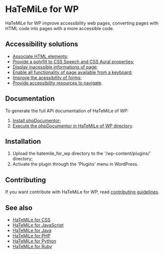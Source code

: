 HaTeMiLe for WP
================

HaTeMiLe for WP improve accessibility web pages, converting pages with HTML code into pages with a more accessible code.

## Accessibility solutions

* [Associate HTML elements](https://github.com/hatemile/hatemile-for-php/wiki/Associate-HTML-elements);
* [Provide a polyfill to CSS Speech and CSS Aural properties](https://github.com/hatemile/hatemile-for-php/wiki/Provide-a-polyfill-to-CSS-Speech-and-CSS-Aural-properties);
* [Display inacessible informations of page](https://github.com/hatemile/hatemile-for-php/wiki/Display-inacessible-informations-of-page);
* [Enable all functionality of page available from a keyboard](https://github.com/hatemile/hatemile-for-php/wiki/Enable-all-functionality-of-page-available-from-a-keyboard);
* [Improve the acessibility of forms](https://github.com/hatemile/hatemile-for-php/wiki/Improve-the-acessibility-of-forms);
* [Provide accessibility resources to navigate](https://github.com/hatemile/hatemile-for-php/wiki/Provide-accessibility-resources-to-navigate).

## Documentation

To generate the full API documentation of HaTeMiLe of WP:

1. [Install phpDocumentor](http://docs.phpdoc.org/getting-started/installing.html);
2. [Execute the phpDocumentor in HaTeMiLe of WP directory](http://docs.phpdoc.org/guides/running-phpdocumentor.html).

## Installation

1. Upload the hatemile_for_wp directory to the '/wp-content/plugins/' directory;
2. Activate the plugin through the 'Plugins' menu in WordPress.

## Contributing

If you want contribute with HaTeMiLe for WP, read [contributing guidelines](CONTRIBUTING.md).

## See also
* [HaTeMiLe for CSS](https://github.com/hatemile/hatemile-for-css)
* [HaTeMiLe for JavaScript](https://github.com/hatemile/hatemile-for-javascript)
* [HaTeMiLe for Java](https://github.com/hatemile/hatemile-for-java)
* [HaTeMiLe for PHP](https://github.com/hatemile/hatemile-for-php)
* [HaTeMiLe for Python](https://github.com/hatemile/hatemile-for-python)
* [HaTeMiLe for Ruby](https://github.com/hatemile/hatemile-for-ruby)
